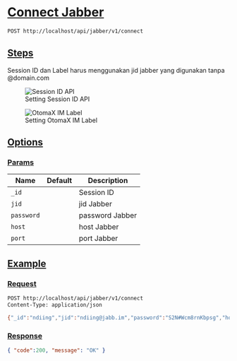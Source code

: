 # [Connect Jabber]()

<!--
@category Common
-->

```bash
POST http://localhost/api/jabber/v1/connect
```

## [Steps]()

Session ID dan Label harus menggunakan jid jabber yang digunakan tanpa @domain.com

<p>
    <figure>
        <img src="https://raw.githubusercontent.com/ndiing/OtomaX/main/docs/images/jabber-connect.png" alt="Session ID API" />
        <figcaption>Setting Session ID API</figcaption>
    </figure>
</p>
<p>
    <figure>
        <img src="https://raw.githubusercontent.com/ndiing/OtomaX/main/docs/images/jaber-center.png" alt="OtomaX IM Label" />
        <figcaption>Setting OtomaX IM Label</figcaption>
    </figure>
</p>

## [Options]()

### [Params]()

Name | Default | Description
--- | --- | ---
`_id` |  | Session ID
`jid` |  | jid Jabber
`password` |  | password Jabber
`host` |  | host Jabber
`port` |  | port Jabber

## [Example]()

### [Request]()

```bash
POST http://localhost/api/jabber/v1/connect
Content-Type: application/json

{"_id":"ndiing","jid":"ndiing@jabb.im","password":"S2N#Wcm8rnKbpsg","host":"jabb.im","port":5222}
```

### [Response]()

```json
{ "code":200, "message": "OK" }
```